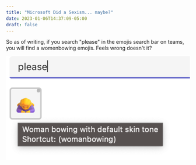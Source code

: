 ```yaml
---
title: "Microsoft Did a Sexism... maybe?"
date: 2023-01-06T14:37:09-05:00
draft: false
---
```


So as of writing, if you search "please" in the emojis search bar on teams, you will find a womenbowing emojis. Feels wrong doesn't it? 

![Microsoft Teams oops](static/322486299_726811235323467_1365920987673052063_n.png)
